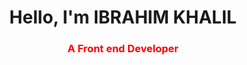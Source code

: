 <h1 align="center">Hello, I'm IBRAHIM KHALIL</h1>
<h3 align="center"> <font color="red">A Front end Developer</h3>
